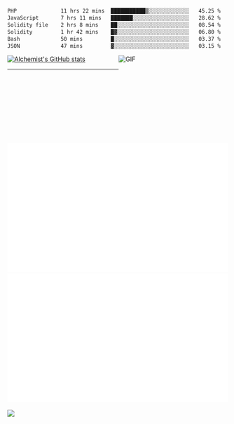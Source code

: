 <!--START_SECTION:waka-->

```text
PHP              11 hrs 22 mins  ███████████▒░░░░░░░░░░░░░   45.25 %
JavaScript       7 hrs 11 mins   ███████░░░░░░░░░░░░░░░░░░   28.62 %
Solidity file    2 hrs 8 mins    ██░░░░░░░░░░░░░░░░░░░░░░░   08.54 %
Solidity         1 hr 42 mins    █▓░░░░░░░░░░░░░░░░░░░░░░░   06.80 %
Bash             50 mins         █░░░░░░░░░░░░░░░░░░░░░░░░   03.37 %
JSON             47 mins         ▓░░░░░░░░░░░░░░░░░░░░░░░░   03.15 %
```

<!--END_SECTION:waka-->

[![Alchemist's GitHub stats](https://github-readme-stats.vercel.app/api?username=DrMaxis&show_icons=true&theme=outrun&count_private=true)](#)
<img align="right" alt="GIF" src="https://user-images.githubusercontent.com/5355808/139111924-210cc6fa-9fb1-4dac-929d-6324a5836a92.gif" width="250" height="200" />
<hr />

![](https://raw.githubusercontent.com/DrMaxis/github-stats-transparent/output/generated/overview.svg)
![](https://raw.githubusercontent.com/DrMaxis/github-stats-transparent/output/generated/languages.svg)

 
<a href="https://count.getloli.com/"><img src="https://count.getloli.com/get/@:maxis-the-alchemist?theme=rule34"></a>
<!-- https://count.getloli.com/get/@alchemist?theme=rule34 -->
<br>
